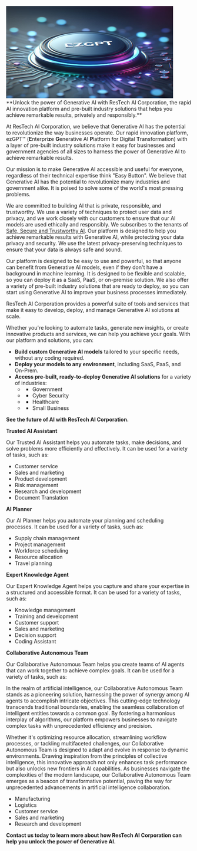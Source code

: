 <img src="ezGPT.jpg" alt="ezGPT™ Logo" title="ResTech AI ezGPT™ Platform" width="90%" height="250em">
**Unlock the power of Generative AI with ResTech AI Corporation, the rapid AI innovation platform and pre-built industry solutions that helps you achieve remarkable results, privately and responsibly.**

At ResTech AI Corporation, we believe that Generative AI has the potential to revolutionize the way businesses operate. Our rapid innovation platform, ezGPT™ (**E**nterpri**z**e **G**enerative AI **P**latform for Digital **T**ransformation) with a layer of pre-built industry solutions make it easy for businesses and government agencies of all sizes to harness the power of Generative AI to achieve remarkable results.

Our mission is to make Generative AI accessible and useful for everyone, regardless of their technical expertise think "Easy Button". We believe that Generative AI has the potential to revolutionize many industries and government alike. It is poised to solve some of the world's most pressing problems.

We are committed to building AI that is private, responsible, and trustworthy. We use a variety of techniques to protect user data and privacy, and we work closely with our customers to ensure that our AI models are used ethically and responsibly. We subscribes to the tenants of [Safe, Secure and Trustworthy AI](https://www.whitehouse.gov/wp-content/uploads/2023/07/Ensuring-Safe-Secure-and-Trustworthy-AI.pdf). Our platform is designed to help you achieve remarkable results with Generative AI, while protecting your data privacy and security. We use the latest privacy-preserving techniques to ensure that your data is always safe and sound.

Our platform is designed to be easy to use and powerful, so that anyone can benefit from Generative AI models, even if they don't have a background in machine learning. It is designed to be flexible and scalable, so you can deploy it as a SaaS, PaaS, or on-premise solution. We also offer a variety of pre-built industry solutions that are ready to deploy, so you can start using Generative AI to improve your business processes immediately.

ResTech AI Corporation provides a powerful suite of tools and services that make it easy to develop, deploy, and manage Generative AI solutions at scale. 

Whether you're looking to automate tasks, generate new insights, or create innovative products and services, we can help you achieve your goals. With our platform and solutions, you can:

* **Build custom Generative AI models** tailored to your specific needs, without any coding required.
* **Deploy your models to any environment**, including SaaS, PaaS, and On-Prem.
* **Access pre-built, ready-to-deploy Generative AI solutions** for a variety of industries:
    * * Government
    * * Cyber Security
    * * Healthcare
    * * Small Business


**See the future of AI with ResTech AI Corporation.**

**Trusted AI Assistant**

Our Trusted AI Assistant helps you automate tasks, make decisions, and solve problems more efficiently and effectively. It can be used for a variety of tasks, such as:

* Customer service
* Sales and marketing
* Product development
* Risk management
* Research and development
* Document Translation

**AI Planner**

Our AI Planner helps you automate your planning and scheduling processes. It can be used for a variety of tasks, such as:

* Supply chain management
* Project management
* Workforce scheduling
* Resource allocation
* Travel planning

**Expert Knowledge Agent**

Our Expert Knowledge Agent helps you capture and share your expertise in a structured and accessible format. It can be used for a variety of tasks, such as:

* Knowledge management
* Training and development
* Customer support
* Sales and marketing
* Decision support
* Coding Assistant

**Collaborative Autonomous Team**

Our Collaborative Autonomous Team helps you create teams of AI agents that can work together to achieve complex goals. It can be used for a variety of tasks, such as:

In the realm of artificial intelligence, our Collaborative Autonomous Team stands as a pioneering solution, harnessing the power of synergy among AI agents to accomplish intricate objectives. This cutting-edge technology transcends traditional boundaries, enabling the seamless collaboration of intelligent entities towards a common goal. By fostering a harmonious interplay of algorithms, our platform empowers businesses to navigate complex tasks with unprecedented efficiency and precision.

Whether it's optimizing resource allocation, streamlining workflow processes, or tackling multifaceted challenges, our Collaborative Autonomous Team is designed to adapt and evolve in response to dynamic environments. Drawing inspiration from the principles of collective intelligence, this innovative approach not only enhances task performance but also unlocks new frontiers in AI capabilities. As businesses navigate the complexities of the modern landscape, our Collaborative Autonomous Team emerges as a beacon of transformative potential, paving the way for unprecedented advancements in artificial intelligence collaboration.

* Manufacturing
* Logistics
* Customer service
* Sales and marketing
* Research and development

**Contact us today to learn more about how ResTech AI Corporation can help you unlock the power of Generative AI.**
